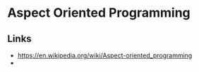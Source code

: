 # Aspect Oriented Programming

## Links

- https://en.wikipedia.org/wiki/Aspect-oriented_programming
- 
